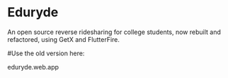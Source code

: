 # Eduryde

An open source reverse ridesharing for college students, now rebuilt and refactored, using GetX and FlutterFire.

#Use the old version here:

eduryde.web.app
